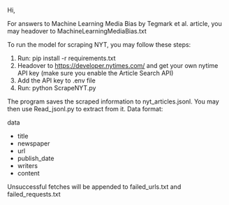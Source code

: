 Hi,

For answers to Machine Learning Media Bias by Tegmark et al. article, you may headover to MachineLearningMediaBias.txt

To run the model for scraping NYT, you may follow these steps:
1. Run: pip install -r requirements.txt
2. Headover to https://developer.nytimes.com/ and get your own nytime API key (make sure you enable the Article Search API)
3. Add the API key to .env file
4. Run: python ScrapeNYT.py

The program saves the scraped information to nyt_articles.jsonl. You may then use Read_jsonl.py to extract from it.
Data format:

data
  - title
  - newspaper
  - url
  - publish_date
  - writers
  - content

Unsuccessful fetches will be appended to failed_urls.txt and failed_requests.txt

